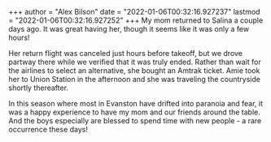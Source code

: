 +++
author = "Alex Bilson"
date = "2022-01-06T00:32:16.927237"
lastmod = "2022-01-06T00:32:16.927252"
+++
My mom returned to Salina a couple days ago. It was great having her, though it seems like it was only a few hours!

Her return flight was canceled just hours before takeoff, but we drove partway there while we verified that it was truly ended. Rather than wait for the airlines to select an alternative, she bought an Amtrak ticket. Amie took her to Union Station in the afternoon and she was traveling the countryside shortly thereafter.

In this season where most in Evanston have drifted into paranoia and fear, it was a happy experience to have my mom and our friends around the table. And the boys especially are blessed to spend time with new people - a rare occurrence these days!